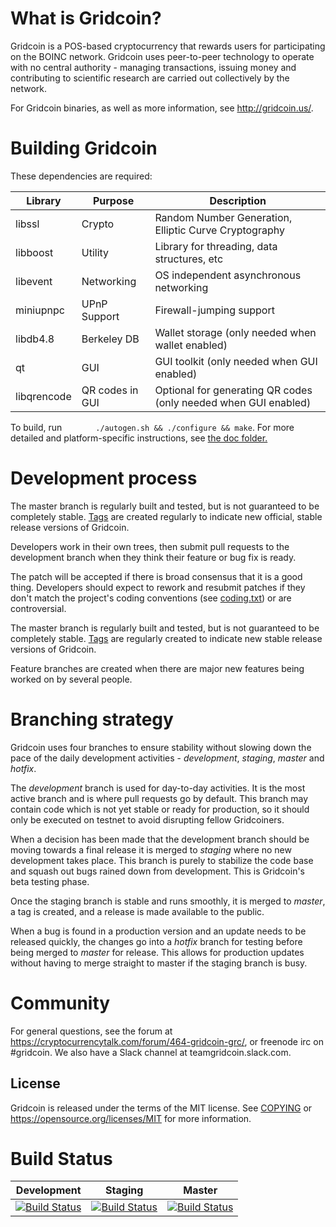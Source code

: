 What is Gridcoin?
=================

Gridcoin is a POS-based cryptocurrency that rewards users for participating on the BOINC network. 
Gridcoin uses peer-to-peer technology to operate with no central authority - managing transactions, issuing money and contributing to scientific research are carried out collectively by the network. 

For Gridcoin binaries, as well as more information, see http://gridcoin.us/. 

Building Gridcoin
================

These dependencies are required:

 Library     | Purpose          | Description
 ------------|------------------|----------------------
 libssl      | Crypto           | Random Number Generation, Elliptic Curve Cryptography
 libboost    | Utility          | Library for threading, data structures, etc
 libevent    | Networking       | OS independent asynchronous networking
 miniupnpc   | UPnP Support     | Firewall-jumping support
 libdb4.8    | Berkeley DB      | Wallet storage (only needed when wallet enabled)
 qt          | GUI              | GUI toolkit (only needed when GUI enabled)
 libqrencode | QR codes in GUI  | Optional for generating QR codes (only needed when GUI enabled)

To build, run
```       ./autogen.sh && ./configure && make```.
For more detailed and platform-specific instructions, see [the doc folder.](doc/)

        

Development process
===========================

The master branch is regularly built and tested, but is not guaranteed 
to be completely stable. [Tags](https://github.com/gridcoin/Gridcoin-Research/tags)
are created regularly to indicate new official, stable release versions 
of Gridcoin.

Developers work in their own trees, then submit pull requests to the
development branch when they think their feature or bug fix is ready.

The patch will be accepted if there is broad consensus that it is a
good thing.  Developers should expect to rework and resubmit patches
if they don't match the project's coding conventions (see [coding.txt](doc/coding.txt))
or are controversial.

The master branch is regularly built and tested, but is not guaranteed
to be completely stable. [Tags](https://github.com/gridcoin/Gridcoin-Research/tags) are regularly created to indicate new
stable release versions of Gridcoin.

Feature branches are created when there are major new features being
worked on by several people.

Branching strategy
==================

Gridcoin uses four branches to ensure stability without slowing down
the pace of the daily development activities - *development*, *staging*, *master*
and *hotfix*.

The *development* branch is used for day-to-day activities. It is the most
active branch and is where pull requests go by default. This branch may contain
code which is not yet stable or ready for production, so it should only be
executed on testnet to avoid disrupting fellow Gridcoiners.

When a decision has been made that the development branch should be moving
towards a final release it is merged to *staging* where no new development
takes place. This branch is purely to stabilize the code base and squash out
bugs rained down from development. This is Gridcoin's beta testing phase.

Once the staging branch is stable and runs smoothly, it is merged to *master*, a tag is created,
and a release is made available to the public.

When a bug is found in a production version and an update needs to be
released quickly, the changes go into a *hotfix* branch for testing before
being merged to *master* for release. This allows for production updates without having to merge straight to
master if the staging branch is busy.

Community
============

For general questions, see the forum at https://cryptocurrencytalk.com/forum/464-gridcoin-grc/, or freenode irc on #gridcoin. We also have a Slack channel at teamgridcoin.slack.com.

License
--------

Gridcoin is released under the terms of the MIT license. See [COPYING](COPYING) or https://opensource.org/licenses/MIT for more
information.


Build Status
=============

| Development                                                                                                                            | Staging                                                                                                                            | Master                                                                                                                            |
|----------------------------------------------------------------------------------------------------------------------------------------|------------------------------------------------------------------------------------------------------------------------------------|-----------------------------------------------------------------------------------------------------------------------------------|
| [![Build Status](https://travis-ci.org/gridcoin-community/Gridcoin-Research.svg?branch=development)](https://travis-ci.org/gridcoin-community/Gridcoin-Research) | [![Build Status](https://travis-ci.org/gridcoin-community/Gridcoin-Research.svg?branch=staging)](https://travis-ci.org/gridcoin-community/Gridcoin-Research) | [![Build Status](https://travis-ci.org/gridcoin-community/Gridcoin-Research.svg?branch=master)](https://travis-ci.org/gridcoin-community/Gridcoin-Research) |
